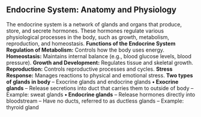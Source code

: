 ## Endocrine System: Anatomy and Physiology
  The endocrine system is a network of glands and organs that produce, store, and secrete hormones. These hormones regulate various physiological processes in the body, such as growth, metabolism, reproduction, and homeostasis.
**Functions of the Endocrine System**
    **Regulation of Metabolism:** Controls how the body uses energy.
    **Homeostasis:** Maintains internal balance (e.g., blood glucose levels, blood pressure).
    **Growth and Development:** Regulates tissue and skeletal growth.
    **Reproduction:** Controls reproductive processes and cycles.
    **Stress Response:** Manages reactions to physical and emotional stress.
**Two types of glands in body**
    – Exocrine glands and endocrine glands
**• Exocrine glands**
– Release secretions into duct that carries them to
outside of body
– Example: sweat glands
**• Endocrine glands**
– Release hormones directly into bloodstream
– Have no ducts, referred to as ductless glands
– Example: thyroid gland
